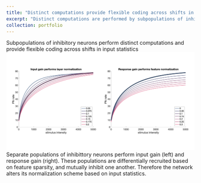 ```yaml
---
title: "Distinct computations provide flexible coding across shifts in input statistics"
excerpt: "Distinct computations are performed by subpopulations of inhibitory neurons and provide flexible coding across shifts in input statistics<br/><img src='/images/model_input_gain_response_gain.jpg' width='800'>"
collection: portfolio
---
```


Subpopulations of inhibitory neurons perform distinct computations and provide flexible coding across shifts in input statistics<br/><img src='/images/model_input_gain_response_gain.jpg' width='800'> <br/> Separate populations of inhibittory neurons perform input gain (left) and response gain (right). These populations are differentially recruited based on feature sparsity, and mutually inhibit one another. Therefore the network alters its normalization scheme based on input statistics.
